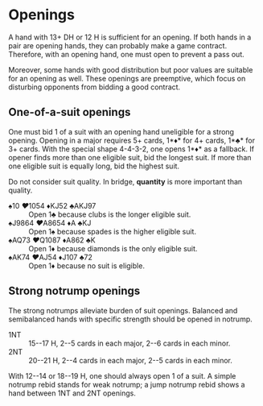 Openings
========
A hand with 13+ DH or 12 H is sufficient for an opening.  If both hands in a
pair are opening hands, they can probably make a game contract.  Therefore,
with an opening hand, one must open to prevent a pass out.

Moreover, some hands with good distribution but poor values are suitable for
an opening as well.  These openings are preemptive, which focus on disturbing
opponents from bidding a good contract.

One-of-a-suit openings
----------------------
One must bid 1 of a suit with an opening hand uneligible for a strong opening.
Opening in a major requires 5+ cards, 1*♦* for 4+ cards, 1*♣* for 3+ cards.
With the special shape 4-4-3-2, one opens 1*♦* as a fallback.  If opener finds
more than one eligible suit, bid the longest suit.  If more than one eligible
suit is equally long, bid the highest suit.

Do not consider suit quality.  In bridge, **quantity** is more important than
quality.

<dl>
   <dt><em>♠</em>10 <em>♥</em>1054 <em>♦</em>KJ52 <em>♣</em>AKJ97</dt>
   <dd>Open 1<em>♣</em> because clubs is the longer eligible suit.</dd>

   <dt><em>♠</em>J9864 <em>♥</em>A8654 <em>♦</em>A <em>♣</em>KJ</dt>
   <dd>Open 1<em>♠</em> because spades is the higher eligible suit.</dd>

   <dt><em>♠</em>AQ73 <em>♥</em>Q1087 <em>♦</em>A862 <em>♣</em>K</dt>
   <dd>Open 1<em>♦</em> because diamonds is the only eligible suit.</dd>

   <dt><em>♠</em>AK74 <em>♥</em>AJ54 <em>♦</em>J107 <em>♣</em>72</dt>
   <dd>Open 1<em>♦</em> because no suit is eligible.</dd>
</dl>

Strong notrump openings
-----------------------
The strong notrumps alleviate burden of suit openings.  Balanced and
semibalanced hands with specific strength should be opened in notrump.

<dl>
  <dt>1NT</dt>
  <dd>15--17 H, 2--5 cards in each major, 2--6 cards in each minor.</dd>

  <dt>2NT</dt>
  <dd>20--21 H, 2--4 cards in each major, 2--5 cards in each minor.</dd>
</dl>

With 12--14 or 18--19 H, one should always open 1 of a suit.  A simple notrump
rebid stands for weak notrump; a jump notrump rebid shows a hand between 1NT
and 2NT openings.
